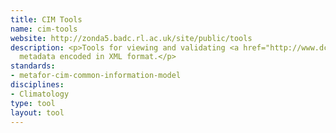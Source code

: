 ```yaml
---
title: CIM Tools
name: cim-tools
website: http://zonda5.badc.rl.ac.uk/site/public/tools
description: <p>Tools for viewing and validating <a href="http://www.dcc.ac.uk/resources/metadata-standards/metafor-cim-common-information-model">CIM</a>
  metadata encoded in XML format.</p>
standards:
- metafor-cim-common-information-model
disciplines:
- Climatology
type: tool
layout: tool
---
```


